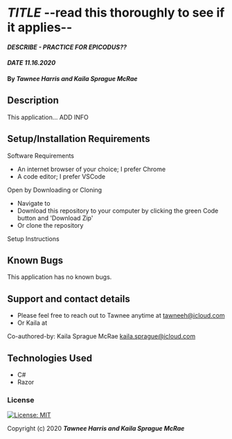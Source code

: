 # _TITLE_ --read this thoroughly to see if it applies--

#### _DESCRIBE - PRACTICE FOR EPICODUS??_ 
#### _DATE 11.16.2020_

#### By _**Tawnee Harris and Kaila Sprague McRae**_

## Description

This application... ADD INFO

## Setup/Installation Requirements

Software Requirements
* An internet browser of your choice; I prefer Chrome
* A code editor; I prefer VSCode

Open by Downloading or Cloning
* Navigate to <GITHUB REPO URL>
* Download this repository to your computer by clicking the green Code button and 'Download Zip'
* Or clone the repository

Setup Instructions


## Known Bugs

This application has no known bugs. 

## Support and contact details

* Please feel free to reach out to Tawnee anytime at <tawneeh@icloud.com>
* Or Kaila at 

Co-authored-by: Kaila Sprague McRae <kaila.sprague@icloud.com>


## Technologies Used

* C#
* Razor

### License

[![License: MIT](https://img.shields.io/badge/License-MIT-yellow.svg)](https://opensource.org/licenses/MIT)

Copyright (c) 2020 **_Tawnee Harris and Kaila Sprague McRae_**